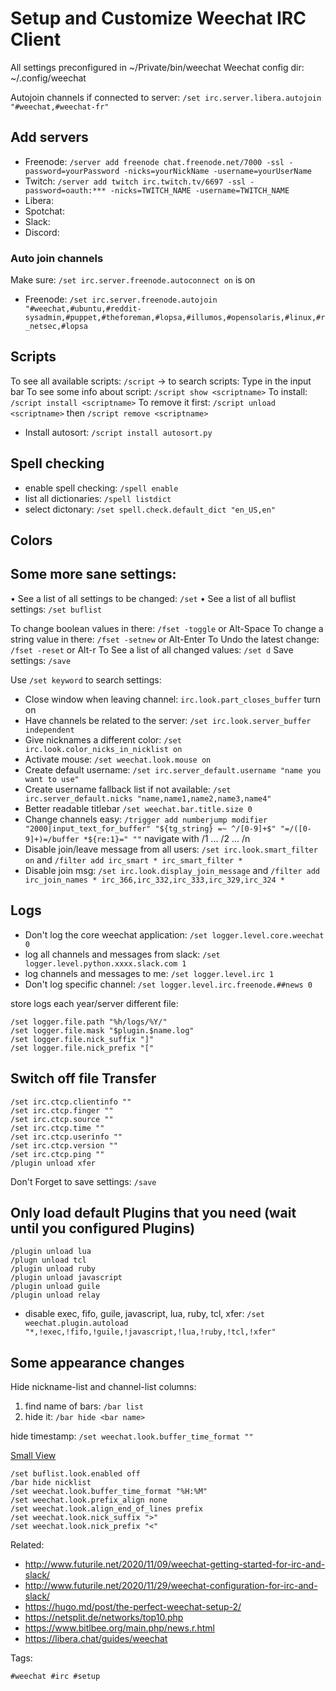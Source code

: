 # Setup and Customize Weechat IRC Client

All settings preconfigured in ~/Private/bin/weechat
Weechat config dir: ~/.config/weechat

Autojoin channels if connected to server: `/set irc.server.libera.autojoin "#weechat,#weechat-fr"`

## Add servers

* Freenode: `/server add freenode chat.freenode.net/7000 -ssl -password=yourPassword -nicks=yourNickName -username=yourUserName`
* Twitch: `/server add twitch irc.twitch.tv/6697 -ssl -password=oauth:*** -nicks=TWITCH_NAME -username=TWITCH_NAME`
* Libera:
* Spotchat:
* Slack:
* Discord:

### Auto join channels

Make sure: `/set irc.server.freenode.autoconnect on` is on

* Freenode: `/set irc.server.freenode.autojoin "#weechat,#ubuntu,#reddit-sysadmin,#puppet,#theforeman,#lopsa,#illumos,#opensolaris,#linux,#r_netsec,#lopsa`

## Scripts

To see all available scripts: `/script` 
-> to search scripts: Type in the input bar
To see some info about script: `/script show <scriptname>`
To install: `/script install <scriptname>`
To remove it first: `/script unload <scriptname>` then `/script remove <scriptname>`

* Install autosort: `/script install autosort.py`

## Spell checking

* enable spell checking: `/spell enable`
* list all dictionaries: `/spell listdict`
* select dictonary: `/set spell.check.default_dict "en_US,en"`

## Colors



## Some more sane settings:

• See a list of all settings to be changed: `/set`
• See a list of all buflist settings: `/set buflist`


To change boolean values in there: `/fset -toggle` or Alt-Space
To change a string value in there: `/fset -setnew` or Alt-Enter
To Undo the latest change: `/fset -reset` or Alt-r
To See a list of all changed values: `/set d`
Save settings: `/save`

Use `/set keyword` to search settings:


* Close window when leaving channel: `irc.look.part_closes_buffer` turn on
* Have channels be related to the server: `/set irc.look.server_buffer independent`
* Give nicknames a different color: `/set irc.look.color_nicks_in_nicklist on`
* Activate mouse: `/set weechat.look.mouse on`
* Create default username: `/set irc.server_default.username "name you want to use"`
* Create username fallback list if not available: `/set irc.server_default.nicks "name,name1,name2,name3,name4"`
* Better readable titlebar `/set weechat.bar.title.size 0`
* Change channels easy: 
`/trigger add numberjump modifier "2000|input_text_for_buffer" "${tg_string} =~ ^/[0-9]+$" "=/([0-9]+)=/buffer *${re:1}=" ""` navigate with /1 ... /2 ... /n
* Disable join/leave message from all users: `/set irc.look.smart_filter on` and 
`/filter add irc_smart * irc_smart_filter *`
* Disable join msg: `/set irc.look.display_join_message` and 
`/filter add irc_join_names * irc_366,irc_332,irc_333,irc_329,irc_324 *`

## Logs

* Don't log the core weechat application: `/set logger.level.core.weechat 0`
* log all channels and messages from slack: `/set logger.level.python.xxxx.slack.com 1`
* log channels and messages to me: `/set logger.level.irc 1`
* Don't log specific channel: `/set logger.level.irc.freenode.##news 0`

store logs each year/server different file:

```
/set logger.file.path "%h/logs/%Y/"
/set logger.file.mask "$plugin.$name.log"
/set logger.file.nick_suffix "]"
/set logger.file.nick_prefix "["
```

## Switch off file Transfer

```
/set irc.ctcp.clientinfo ""
/set irc.ctcp.finger ""
/set irc.ctcp.source ""
/set irc.ctcp.time ""
/set irc.ctcp.userinfo ""
/set irc.ctcp.version ""
/set irc.ctcp.ping ""
/plugin unload xfer
```

Don't Forget to save settings: `/save`

## Only load default Plugins that you need (wait until you configured Plugins)

```
/plugin unload lua
/plugn unload tcl
/plugin unload ruby
/plugin unload javascript
/plugin unload guile
/plugin unload relay
```

* disable exec, fifo, guile, javascript, lua, ruby, tcl, xfer:
`/set weechat.plugin.autoload "*,!exec,!fifo,!guile,!javascript,!lua,!ruby,!tcl,!xfer"`

## Some appearance changes

Hide nickname-list and channel-list columns:

1. find name of bars: `/bar list`
2. hide it: `/bar hide <bar name>`

hide timestamp: `/set weechat.look.buffer_time_format ""`

[Small View]

```
/set buflist.look.enabled off
/bar hide nicklist
/set weechat.look.buffer_time_format "%H:%M"
/set weechat.look.prefix_align none
/set weechat.look.align_end_of_lines prefix
/set weechat.look.nick_suffix ">"
/set weechat.look.nick_prefix "<"
```

[Small View]: <https://weechat.org/files/doc/devel/weechat_faq.en.html#small_terminal)>

Related:

* <http://www.futurile.net/2020/11/09/weechat-getting-started-for-irc-and-slack/>
* <http://www.futurile.net/2020/11/29/weechat-configuration-for-irc-and-slack/>
* <https://hugo.md/post/the-perfect-weechat-setup-2/>
* <https://netsplit.de/networks/top10.php>
* <https://www.bitlbee.org/main.php/news.r.html>
* https://libera.chat/guides/weechat

Tags:

    #weechat #irc #setup
